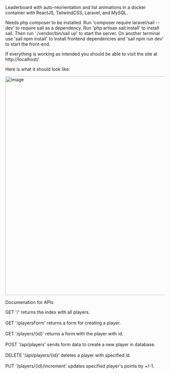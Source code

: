 Leaderboard with auto-reorientation and list animations in a docker container with ReactJS, TailwindCSS, Laravel, and MySQL.

Needs php composer to be installed.
Run 'composer require laravel/sail --dev' to require sail as a dependency.
Run 'php artisan sail:install' to install sail.
Then run './vendor/bin/sail up' to start the server.
On another terminal use 'sail npm install' to install frontend dependencies and 'sail npm run dev' to start the front-end.



If everything is working as intended you should be able to visit the site at http://localhost/

Here is what it should look like:

<img width="690" alt="image" src="https://github.com/spyrux/assignment/assets/37138564/37e46d29-f1d7-464a-9cd2-d9ee04132af4">

























Documenation for APIs

GET '/' returns the index with all players.<br></br>
GET '/playersForm' returns a form for creating a player.<br></br>
GET '/players/{id}' returns a form with the player with id.<br></br>
POST '/api/players' sends form data to create a new player in database.<br></br>
DELETE '/api/players/{id}' deletes a player with specified id.<br></br>
PUT '/players/{id}/increment' updates specified player's points by +/-1.<br></br>

